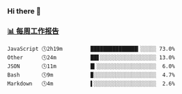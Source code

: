### Hi there 👋

<!-- waka-box start -->
### <a href="https://gist.github.com/b3f90cfdb958d2401b019f821c34c859" target="_blank">📊 每周工作报告</a>
```text
JavaScript 🕓2h19m         ███████████████▎░░░░░ 73.0%
Other      🕓24m           ██▋░░░░░░░░░░░░░░░░░░ 13.0%
JSON       🕓11m           █▎░░░░░░░░░░░░░░░░░░░  6.0%
Bash       🕓9m            ▉░░░░░░░░░░░░░░░░░░░░  4.7%
Markdown   🕓4m            ▌░░░░░░░░░░░░░░░░░░░░  2.6%
```
<!-- waka-box end -->

<!--
**yiningv/yiningv** is a ✨ _special_ ✨ repository because its `README.md` (this file) appears on your GitHub profile.
Here are some ideas to get you started:
- 🔭 I’m currently working on ...
- 🌱 I’m currently learning ...
- 👯 I’m looking to collaborate on ...
- 🤔 I’m looking for help with ...
- 💬 Ask me about ...
- 📫 How to reach me: ...
- 😄 Pronouns: ...
- ⚡ Fun fact: ...
-->
